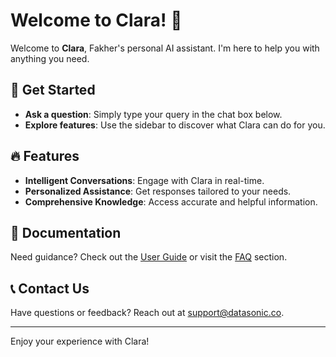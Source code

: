 # Welcome to Clara! 🎉

Welcome to **Clara**, Fakher's personal AI assistant. I'm here to help you with anything you need.

## 🚀 Get Started

- **Ask a question**: Simply type your query in the chat box below.
- **Explore features**: Use the sidebar to discover what Clara can do for you.

## 🔥 Features

- **Intelligent Conversations**: Engage with Clara in real-time.
- **Personalized Assistance**: Get responses tailored to your needs.
- **Comprehensive Knowledge**: Access accurate and helpful information.

## 📖 Documentation

Need guidance? Check out the [User Guide](#) or visit the [FAQ](#) section.

## 📞 Contact Us

Have questions or feedback? Reach out at [support@datasonic.co](mailto:contact@datasonic.co).

---

Enjoy your experience with Clara!
